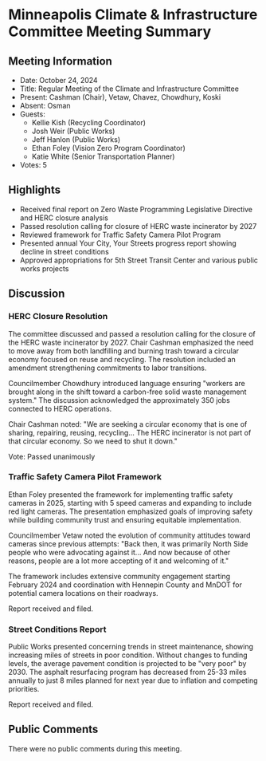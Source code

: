 # Minneapolis Climate & Infrastructure Committee Meeting Summary

## Meeting Information
- Date: October 24, 2024
- Title: Regular Meeting of the Climate and Infrastructure Committee
- Present: Cashman (Chair), Vetaw, Chavez, Chowdhury, Koski
- Absent: Osman
- Guests: 
  - Kellie Kish (Recycling Coordinator)
  - Josh Weir (Public Works)
  - Jeff Hanlon (Public Works)
  - Ethan Foley (Vision Zero Program Coordinator)
  - Katie White (Senior Transportation Planner)
- Votes: 5

## Highlights
- Received final report on Zero Waste Programming Legislative Directive and HERC closure analysis
- Passed resolution calling for closure of HERC waste incinerator by 2027
- Reviewed framework for Traffic Safety Camera Pilot Program
- Presented annual Your City, Your Streets progress report showing decline in street conditions
- Approved appropriations for 5th Street Transit Center and various public works projects

## Discussion

### HERC Closure Resolution
The committee discussed and passed a resolution calling for the closure of the HERC waste incinerator by 2027. Chair Cashman emphasized the need to move away from both landfilling and burning trash toward a circular economy focused on reuse and recycling. The resolution included an amendment strengthening commitments to labor transitions.

Councilmember Chowdhury introduced language ensuring "workers are brought along in the shift toward a carbon-free solid waste management system." The discussion acknowledged the approximately 350 jobs connected to HERC operations.

Chair Cashman noted: "We are seeking a circular economy that is one of sharing, repairing, reusing, recycling... The HERC incinerator is not part of that circular economy. So we need to shut it down."

Vote: Passed unanimously

### Traffic Safety Camera Pilot Framework
Ethan Foley presented the framework for implementing traffic safety cameras in 2025, starting with 5 speed cameras and expanding to include red light cameras. The presentation emphasized goals of improving safety while building community trust and ensuring equitable implementation.

Councilmember Vetaw noted the evolution of community attitudes toward cameras since previous attempts: "Back then, it was primarily North Side people who were advocating against it... And now because of other reasons, people are a lot more accepting of it and welcoming of it."

The framework includes extensive community engagement starting February 2024 and coordination with Hennepin County and MnDOT for potential camera locations on their roadways.

Report received and filed.

### Street Conditions Report
Public Works presented concerning trends in street maintenance, showing increasing miles of streets in poor condition. Without changes to funding levels, the average pavement condition is projected to be "very poor" by 2030. The asphalt resurfacing program has decreased from 25-33 miles annually to just 8 miles planned for next year due to inflation and competing priorities.

Report received and filed.

## Public Comments
There were no public comments during this meeting.
